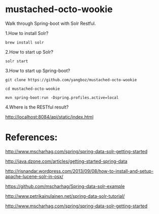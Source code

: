 mustached-octo-wookie
=====================

Walk through Spring-boot with Solr Restful.

1.How to install Solr?

    brew install solr

2.How to start up Solr?

    solr start

3.How to start up Spring-boot?

    git clone https://github.com/yangboz/mustached-octo-wookie
    
    cd mustached-octo-wookie

    mvn spring-boot:run -Dspring.profiles.active=local

4.Where is the RESTful result?

[http://localhost:8084/api/static/index.html](http://localhost:8084/api/static/index.html)

References:
=====================

http://www.mscharhag.com/spring/spring-data-solr-getting-started

http://java.dzone.com/articles/getting-started-spring-data

http://risnandar.wordpress.com/2013/09/08/how-to-install-and-setup-apache-lucene-solr-in-osx/

https://github.com/mscharhag/Spring-data-solr-example

http://www.petrikainulainen.net/spring-data-solr-tutorial/

http://www.mscharhag.com/spring/spring-data-solr-getting-started
